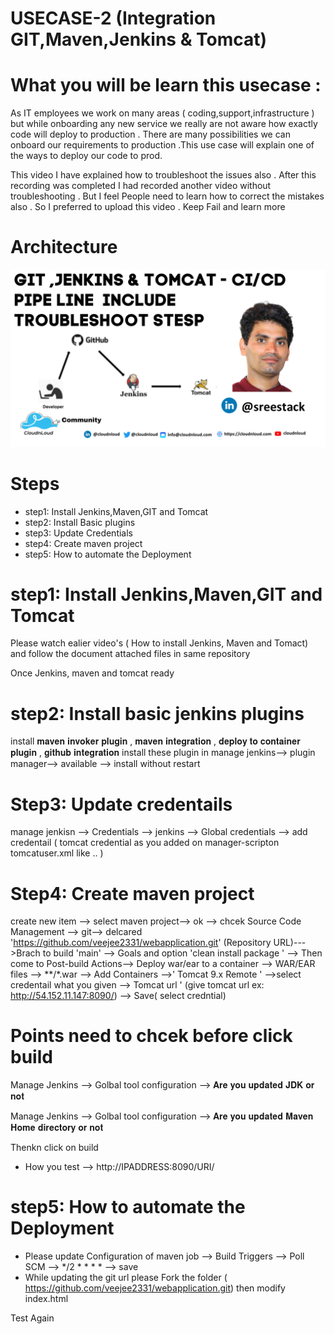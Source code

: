 #   USECASE-2 (Integration GIT,Maven,Jenkins & Tomcat)

# What you will be learn this usecase :

As IT employees we work on many areas ( coding,support,infrastructure ) but while onboarding any new service we really are not aware how exactly code will deploy to production . There  are many possibilities  we can onboard our requirements to production .This use case will explain one of the ways to deploy our code to prod. 

This video  I have explained  how to troubleshoot the issues  also . After this recording was completed I had recorded another video without troubleshooting . But I feel People need to learn how to correct the mistakes also . So I preferred to upload this video . Keep Fail and learn more 

# Architecture
![Watch the image](/GITTOMCATSREE.png)

# Steps

 -  step1: Install Jenkins,Maven,GIT and Tomcat
 -  step2: Install Basic plugins  
 -  step3: Update Credentials
 -  step4: Create maven project
 -  step5: How to automate the Deployment


# step1: Install Jenkins,Maven,GIT and Tomcat

  Please watch ealier video's ( How to install Jenkins, Maven and Tomact) and follow the document attached  files in same repository
  
  Once Jenkins, maven and tomcat ready

#  step2: Install basic jenkins plugins

install 𝐦𝐚𝐯𝐞𝐧 𝐢𝐧𝐯𝐨𝐤𝐞𝐫 𝐩𝐥𝐮𝐠𝐢𝐧 , 𝐦𝐚𝐯𝐞𝐧 𝐢𝐧𝐭𝐞𝐠𝐫𝐚𝐭𝐢𝐨𝐧 , 𝐝𝐞𝐩𝐥𝐨𝐲 𝐭𝐨 𝐜𝐨𝐧𝐭𝐚𝐢𝐧𝐞𝐫 𝐩𝐥𝐮𝐠𝐢𝐧 , 𝐠𝐢𝐭𝐡𝐮𝐛 𝐢𝐧𝐭𝐞𝐠𝐫𝐚𝐭𝐢𝐨𝐧 install these plugin in manage jenkins--> plugin manager--> available --> install without restart
 
# Step3: Update credentails 

 manage jenkisn --> Credentials --> jenkins --> Global credentials --> add credentail  ( tomcat credential as you added on manager-scripton tomcatuser.xml like .. <user username="𝐝𝐞𝐩𝐥𝐨𝐲𝐞𝐫" password="𝐝𝐞𝐩𝐥𝐨𝐲𝐞𝐫" roles="manager-script"/> )

# Step4: Create maven project 

create new item --> select maven project--> ok --> chcek Source Code Management --> git-->  delcared 'https://github.com/veejee2331/webapplication.git' (Repository URL)--->Brach to build 'main' --> Goals and option 'clean install package ' --> Then come to Post-build Actions--> Deploy war/ear to a container --> WAR/EAR files --> **/*.war --> Add Containers -->' Tomcat 9.x Remote  ' -->select credentail what you given -->  Tomcat url ' (give tomcat url ex: http://54.152.11.147:8090/) --> Save( select credntial)

# Points need to chcek before click build

Manage Jenkins --> Golbal tool configuration --> 𝐀𝐫𝐞 𝐲𝐨𝐮 𝐮𝐩𝐝𝐚𝐭𝐞𝐝 𝐉𝐃𝐊 𝐨𝐫 𝐧𝐨𝐭

Manage Jenkins --> Golbal tool configuration --> 𝐀𝐫𝐞 𝐲𝐨𝐮 𝐮𝐩𝐝𝐚𝐭𝐞𝐝 𝐌𝐚𝐯𝐞𝐧 𝐇𝐨𝐦𝐞 𝐝𝐢𝐫𝐞𝐜𝐭𝐨𝐫𝐲  𝐨𝐫 𝐧𝐨𝐭

Thenkn click on build

- How  you test --> http://IPADDRESS:8090/URI/ 

# step5: How to automate the Deployment

- Please update Configuration of maven job --> Build Triggers --> Poll SCM --> */2 * * * * --> save 
- While updating the git url please Fork the folder ( https://github.com/veejee2331/webapplication.git) then modify index.html

Test Again 
